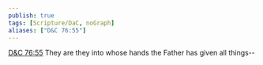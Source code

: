 ```yaml
---
publish: true
tags: [Scripture/DaC, noGraph]
aliases: ["D&C 76:55"]
---
```

[D&C 76:55](https://churchofjesuschrist.org/study/scriptures/dc-testament/dc/76?lang=eng&id=p55#p55) They are they into whose hands the Father has given all things--
